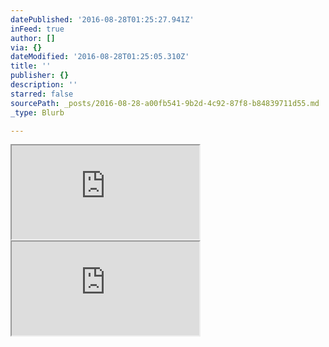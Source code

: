 ```yaml
---
datePublished: '2016-08-28T01:25:27.941Z'
inFeed: true
author: []
via: {}
dateModified: '2016-08-28T01:25:05.310Z'
title: ''
publisher: {}
description: ''
starred: false
sourcePath: _posts/2016-08-28-a00fb541-9b2d-4c92-87f8-b84839711d55.md
_type: Blurb

---
```

<iframe src="https://the-grid.github.io/ed-userhtml/?g=eJxNkc1uwjAQhO88hfGFRA0ONE2rEkKrSD20B07cqrZy7Q04yp-8SyOEePc6gNr4YFta78zsZ8b-11IyVUrElFNniMBOyVRQmho4YzsLecp3RC0uwvD6QKimCt8gz78yqU1ZNpxpSXLaGb0Fmhqd8vto9jCP3BY_xtHtPLqL-WrTARCy7wN7HjYvQ7kasWEgVNa0tBrn-1qRaWpPBxgY7R9_pGUFBnmBqRbO6qWECmrC7LCR27WswEP_ffYRtGn42WdehIIAydOibJTspfynSV-YLM4HThKTe-OhVnZ41Z7z8o9nE2VBElxrTj0pULj5jO4vaFXa3nAHpi0l5Y2txJDQBQeKAnniIotWWieybjQIUyNYysD1gHeZyE9OJ083at87BfzCgAd_n9I5GT9Zhlc4A2KjXw7ymFg" style=""></iframe>

<iframe src="https://the-grid.github.io/ed-location/?latitude=44.380706&amp;longitude=-73.234972&amp;zoom=15&amp;address=Shelburne%20Community%20School%2C%20345%20Harbor%20Rd%2C%20Shelburne%2C%20Vermont%2005482%2C%20United%20States" style=""></iframe>